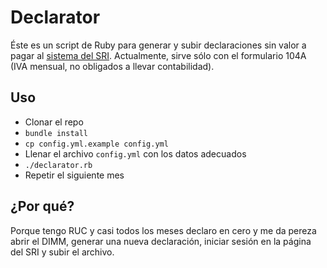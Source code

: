 # Declarator

Éste es un script de Ruby para generar y subir declaraciones sin valor a pagar
al [sistema del SRI](https://declaraciones.sri.gob.ec/). Actualmente, sirve
sólo con el formulario 104A (IVA mensual, no obligados a llevar contabilidad).

## Uso

- Clonar el repo
- `bundle install`
- `cp config.yml.example config.yml`
- Llenar el archivo `config.yml` con los datos adecuados
- `./declarator.rb`
- Repetir el siguiente mes

## ¿Por qué?

Porque tengo RUC y casi todos los meses declaro en cero y me da pereza abrir el
DIMM, generar una nueva declaración, iniciar sesión en la página del SRI y
subir el archivo.
